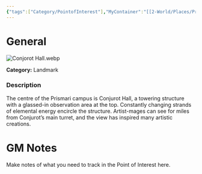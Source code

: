 ```yaml
---
{"tags":["Category/PointofInterest"],"MyContainer":"[[2-World/Places/Prismari Campus.md|Prismari Campus]]","MyCategory":"Landmark","obsidianUIMode":"preview","image":"Conjorot Hall.webp","dg-publish":true,"dg-path":"World/Points of Interest/Conjurot Hall.md","permalink":"/world/points-of-interest/conjurot-hall/","dgPassFrontmatter":true,"updated":"2025-09-29T15:07:10.000+01:00"}
---
```



# General

![Conjorot Hall.webp](/img/user/z_Assets/Maps/Conjorot%20Hall.webp)

**Category:** Landmark

### Description
The centre of the Prismari campus is Conjurot Hall, a towering structure with a glassed-in observation area at the top. Constantly changing strands of elemental energy encircle the structure. Artist-mages can see for miles from Conjurot’s main turret, and the view has inspired many artistic creations.

# GM Notes

Make notes of what you need to track in the Point of Interest here. 

